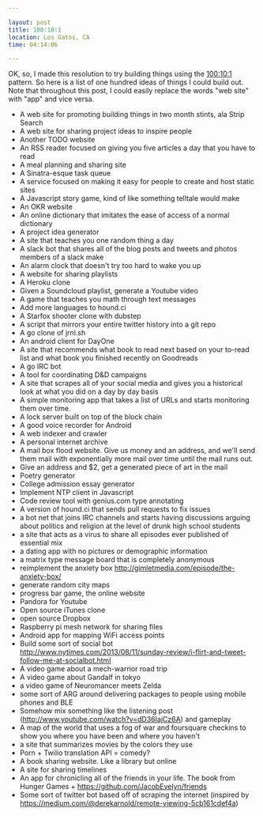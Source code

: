 ```yaml
---

layout: post
title: 100:10:1
location: Los Gatos, CA
time: 04:14:06

---
```


OK, so, I made this resolution to try building things using the [100:10:1](http://blog.fogus.me/2015/11/04/the-100101-method-my-approach-to-open-source/) pattern. So here is a list of one hundred ideas of things I could build out. Note that throughout this post, I could easily replace the words "web site" with "app" and vice versa.

 * A web site for promoting building things in two month stints, ala Strip Search
 * A web site for sharing project ideas to inspire people
 * Another TODO website
 * An RSS reader focused on giving you five articles a day that you have to read
 * A meal planning and sharing site
 * A Sinatra-esque task queue
 * A service focused on making it easy for people to create and host static sites
 * A Javascript story game, kind of like something telltale would make
 * An OKR website
 * An online dictionary that imitates the ease of access of a normal dictionary
 * A project idea generator
 * A site that teaches you one random thing a day
 * A slack bot that shares all of the blog posts and tweets and photos members of a slack make
 * An alarm clock that doesn't try too hard to wake you up
 * A website for sharing playlists
 * A Heroku clone
 * Given a Soundcloud playlist, generate a Youtube video
 * A game that teaches you math through text messages
 * Add more languages to hound.ci
 * A Starfox shooter clone with dubstep
 * A script that mirrors your entire twitter history into a git repo
 * A go clone of jrnl.sh
 * An android client for DayOne
 * A site that recommends what book to read next based on your to-read list and what book you finished recently on Goodreads
 * A go IRC bot
 * A tool for coordinating D&D campaigns
 * A site that scrapes all of your social media and gives you a historical look at what you did on a day by day basis
 * A simple monitoring app that takes a list of URLs and starts monitoring them over time.
 * A lock server built on top of the block chain
 * A good voice recorder for Android
 * A web indexer and crawler
 * A personal internet archive
 * A mail box flood website. Give us money and an address, and we'll send them mail with exponentially more mail over time until the mail runs out.
 * Give an address and $2, get a generated piece of art in the mail
 * Poetry generator
 * College admission essay generator
 * Implement NTP client in Javascript
 * Code review tool with genius.com type annotating
 * A version of hound.ci that sends pull requests to fix issues
 * a bot net that joins IRC channels and starts having discussions arguing about politics and religion at the level of drunk high school students
 * a site that acts as a virus to share all episodes ever published of essential mix
 * a dating app with no pictures or demographic information
 * a matrix type message board that is completely anonymous
 * reimplement the anxiety box http://gimletmedia.com/episode/the-anxiety-box/
 * generate random city maps
 * progress bar game, the online website
 * Pandora for Youtube
 * Open source iTunes clone
 * open source Dropbox
 * Raspberry pi mesh network for sharing files
 * Android app for mapping WiFi access points
 * Build some sort of social bot http://www.nytimes.com/2013/08/11/sunday-review/i-flirt-and-tweet-follow-me-at-socialbot.html
 * A video game about a mech-warrior road trip
 * A video game about Gandalf in tokyo
 * a video game of Neuromancer meets Zelda
 * some sort of ARG around delivering packages to people using mobile phones and BLE
 * Somehow mix something like the listening post (http://www.youtube.com/watch?v=dD36IajCz6A) and gameplay
 * A map of the world that uses a fog of war and foursquare checkins to show you where you have been and where you haven't 
 * a site that summarizes movies by the colors they use
 * Porn + Twilio translation API = comedy?
 * A book sharing website. Like a library but online
 * A site for sharing timelines
 * An app for chronicling all of the friends in your life. The book from Hunger Games + https://github.com/JacobEvelyn/friends
 * Some sort of twitter bot based off of scraping the internet (inspired by https://medium.com/@derekarnold/remote-viewing-5cb161cdef4a)
